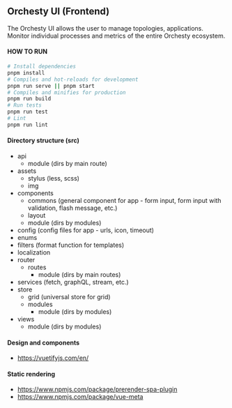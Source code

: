 ## Orchesty UI (Frontend)

The Orchesty UI allows the user to manage topologies, applications. Monitor individual processes and metrics of the entire Orchesty ecosystem.

#### HOW TO RUN

```bash
# Install dependencies
pnpm install
# Compiles and hot-reloads for development
pnpm run serve || pnpm start
# Compiles and minifies for production
pnpm run build
# Run tests
pnpm run test
# Lint
pnpm run lint
```

#### Directory structure (src)

- api
  - module (dirs by main route)
- assets
  - stylus (less, scss)
  - img
- components
  - commons (general component for app - form input, form input with validation, flash message, etc.)
  - layout
  - module (dirs by modules)
- config (config files for app - urls, icon, timeout)
- enums
- filters (format function for templates)
- localization
- router
  - routes
    - module (dirs by main routes)
- services (fetch, graphQL, stream, etc.)
- store
  - grid (universal store for grid)
  - modules
    - module (dirs by modules)
- views
  - module (dirs by modules)

#### Design and components

- https://vuetifyjs.com/en/

#### Static rendering

- https://www.npmjs.com/package/prerender-spa-plugin
- https://www.npmjs.com/package/vue-meta
